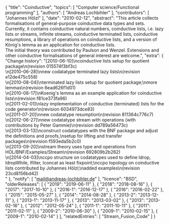 {
    "title": "Coinductive",
    "topics": [
        "Computer science/Functional programming"
    ],
    "authors": [
        "Andreas Lochbihler"
    ],
    "contributors": [
        "Johannes Hölzl"
    ],
    "date": "2010-02-12",
    "abstract": "This article collects formalisations of general-purpose coinductive data types and sets. Currently, it contains coinductive natural numbers, coinductive lists, i.e. lazy lists or streams, infinite streams, coinductive terminated lists, coinductive resumptions, a library of operations on coinductive lists, and a version of König's lemma as an application for coinductive lists.<br>The initial theory was contributed by Paulson and Wenzel. Extensions and other coinductive formalisations of general interest are welcome.",
    "extra": {
        "Change history": "[2010-06-10]\ncoinductive lists setup for quotient package\n(revision 015574f3bf3c)<br>\n[2010-06-28]\nnew codatatype terminated lazy lists\n(revision e12de475c558)<br>\n[2010-08-04]\nterminated lazy lists setup for quotient package;\nmore lemmas\n(revision 6ead626f1d01)<br>\n[2010-08-17]\nKoenig's lemma as an example application for coinductive lists\n(revision f81ce373fa96)<br>\n[2011-02-01]\nlazy implementation of coinductive (terminated) lists for the code generator\n(revision 6034973dce83)<br>\n[2011-07-20]\nnew codatatype resumption\n(revision 811364c776c7)<br>\n[2012-06-27]\nnew codatatype stream with operations (with contributions by Peter Gammie)\n(revision dd789a56473c)<br>\n[2013-03-13]\nconstruct codatatypes with the BNF package and adjust the definitions and proofs,\nsetup for lifting and transfer packages\n(revision f593eda5b2c0)<br>\n[2013-09-20]\nstream theory uses type and operations from HOL/BNF/Examples/Stream\n(revision 692809b2b262)<br>\n[2014-04-03]\nccpo structure on codatatypes used to define ldrop, ldropWhile, lfilter, lconcat as least fixpoint;\nccpo topology on coinductive lists contributed by Johannes Hölzl;\nadded examples\n(revision 23cd8156bd42)<br>"
    },
    "notify": [
        "mail@andreas-lochbihler.de"
    ],
    "licence": "BSD",
    "olderReleases": [
        {
            "2019": "2019-06-11"
        },
        {
            "2018": "2018-08-16"
        },
        {
            "2017": "2017-10-10"
        },
        {
            "2016-1": "2016-12-17"
        },
        {
            "2016": "2016-02-22"
        },
        {
            "2015": "2015-05-27"
        },
        {
            "2014": "2014-08-28"
        },
        {
            "2013-2": "2013-12-11"
        },
        {
            "2013-1": "2013-11-17"
        },
        {
            "2013": "2013-03-02"
        },
        {
            "2013": "2013-02-16"
        },
        {
            "2012": "2012-05-24"
        },
        {
            "2011-1": "2011-10-11"
        },
        {
            "2011": "2011-02-11"
        },
        {
            "2009-2": "2010-06-30"
        },
        {
            "2009-1": "2010-02-15"
        },
        {
            "2009-1": "2010-02-14"
        }
    ],
    "relatedEntries": [
        "Stream_Fusion_Code"
    ]
}